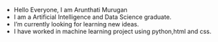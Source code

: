 - Hello Everyone, I am Arunthati Murugan
- I am a Artificial Intelligence and Data Science graduate.
- I’m currently looking for learning new ideas.
- I have worked in machine learning project using python,html and css.
